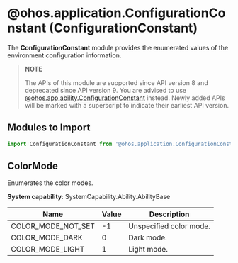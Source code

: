 # @ohos.application.ConfigurationConstant (ConfigurationConstant)

The **ConfigurationConstant** module provides the enumerated values of the environment configuration information.

> **NOTE**
> 
> The APIs of this module are supported since API version 8 and deprecated since API version 9. You are advised to use [@ohos.app.ability.ConfigurationConstant](js-apis-app-ability-configurationConstant.md) instead. Newly added APIs will be marked with a superscript to indicate their earliest API version.

## Modules to Import

```ts
import ConfigurationConstant from '@ohos.application.ConfigurationConstant';
```

## ColorMode

Enumerates the color modes.

**System capability**: SystemCapability.Ability.AbilityBase

| Name| Value| Description| 
| -------- | -------- | -------- |
| COLOR_MODE_NOT_SET | -1 | Unspecified color mode.| 
| COLOR_MODE_DARK | 0 | Dark mode.| 
| COLOR_MODE_LIGHT | 1 | Light mode.| 
